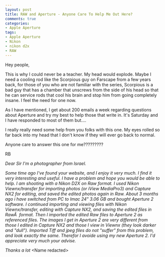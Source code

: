 ```yaml
---
layout: post
title: RAW and Aperture - Anyone Care To Help Me Out Here?
comments: true
categories:
- Apple Aperture
tags:
- Apple Aperture
- Nikon
- nikon d2x
- RAW
---
```

Hey people,

This is why I could never be a teacher. My head would explode. Maybe I need a cooling rod like the Scorpious guy on Farscape from a few years back, for those of you who are not familiar with the series, Scorpious is a bad guy that has a chamber that unscrews from the side of his head so that he can service rods that cool his brain and stop him from going completely insane. I feel the need for one now.

As I have mentioned, I get about 200 emails a week regarding questions about Aperture and try my best to help those that write in. It's Saturday and I have responded to most of them but....

I really really need some help from you folks with this one. My eyes rolled so far back into my head that I don't know if they will ever go back to normal.

Anyone care to answer this one for me?????????

RB

<em>Dear Sir
I'm a photographer from Israel.
</em>

<em>
</em>

<em>Some time ago I've found your website, and I enjoy it very much. I find it very interesting and useful.
I have a problem and hope you would be able to help.
I am shooting with a Nikon D2X on Raw format. I used Nikon Viewnx/transfer for importing photos (or iView MediaPro3) and Capture NX2 for editing,
and saved the edited photos again in Raw.
About 3 months ago i have switched from PC to Imac 24" 3.06 GB and bought Aperture 2 software.
I continued importing and viewing files with Nikon Viewnx/transfer, editing with Capture NX2, and saving the edited files in RawÂ  format.
Then I imported the edited Raw files to Aperture 2 as referenced files.
The images I get in Aperture 2 are very different from those I edited in Capture NX2 and those I view in Viewnx (they look darker and "dull").
Imported Tiff and jpeg files do not "suffer" from this problem, and look exactly the same.
Therefor I avoide using my new Aperture 2.
I'd appreciate very much your advise.</em>

<em>Thanks a lot
</em>&lt;Name redacted&gt;